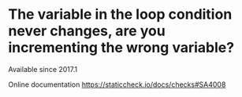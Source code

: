 # The variable in the loop condition never changes, are you incrementing the wrong variable?

Available since
    2017.1

Online documentation
    https://staticcheck.io/docs/checks#SA4008
